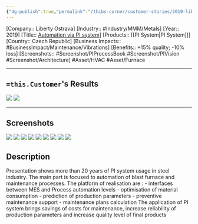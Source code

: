 ```yaml
---
{"dg-publish":true,"permalink":"/thibs-corner/customer-stories/2019-liberty-ostrava-automation-via-pi-system/","noteIcon":""}
---
```


[Company:: Liberty Ostrava]
[Industry:: #Industry/MMM/Metals]
[Year:: 2019]
[Title:: [Automation via PI system](https://resources.osisoft.com/presentations/liberty-ostrava-automation-via-pi-system/)]
[Products:: [[PI System\|PI System]]]
[Country:: Czech Republic]
[Business Impacts:: #BusinessImpact/Maintenance/Vibrations]
[Benefits:: +15% quality; -10% loss]
[Screenshots:: #Screenshot/PIProcessBook #Screenshot/PIVision #Screenshot/Architecture] 
#Asset/HVAC #Asset/Furnace 


---
## `=this.Customer`'s Results
![](https://i.imgur.com/mSdYcQF.png)
![](https://i.imgur.com/0bCjUgc.png)

---
## Screenshots
![](https://i.imgur.com/LpIVsHZ.jpg)
![](https://i.imgur.com/g51gdXy.png)
![](https://i.imgur.com/f6JPVCd.png)
![](https://i.imgur.com/OwiAt5s.png)
![](https://i.imgur.com/uvkub9p.png)
![](https://i.imgur.com/uR78E7U.png)
![](https://i.imgur.com/bjKMKl6.png)
![](https://i.imgur.com/YD87qSF.png)
![](https://i.imgur.com/hj6K9n1.png)


## Description
Presentation shows more than 20 years of PI system usage in steel industry. The main part is focused to automation of blast furnace and maintenance processes. The platform of realisation are : - interfaces between MES and Process automation levels - optimisation of material consumption - prediction of production parameters - preventive maintenance support - maintenance plans calculation The application of PI system brings savings of costs for maintenance, increase reliability of production parameters and increase quality level of final products